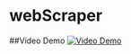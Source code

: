 # webScraper

##Video Demo
[![Video Demo](https://youtu.be/2mIILFPCzZg)](https://youtu.be/2mIILFPCzZg)
